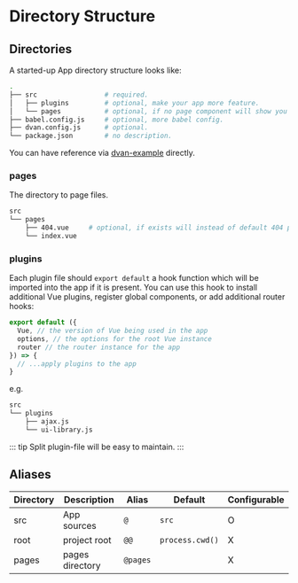 # Directory Structure

## Directories

A started-up App directory structure looks like:

```bash
.
├── src                 # required.
│   ├── plugins         # optional, make your app more feature.
│   └── pages           # optional, if no page component will show you a 404 page.
├── babel.config.js     # optional, more babel config.
├── dvan.config.js      # optional.
└── package.json        # no description.
```

You can have reference via [dvan-example](https://github.com/dvanjs/dvan-example) directly.

### pages

The directory to page files.

```bash
src
└── pages
    ├── 404.vue     # optional, if exists will instead of default 404 page.
    └── index.vue
```

### plugins

Each plugin file should `export default` a hook function which will be imported into the app if it is present. You can use this hook to install additional Vue plugins, register global components, or add additional router hooks:

```js
export default ({
  Vue, // the version of Vue being used in the app
  options, // the options for the root Vue instance
  router // the router instance for the app
}) => {
  // ...apply plugins to the app
}
```

e.g.

```bash
src
└── plugins
    ├── ajax.js
    └── ui-library.js
```

::: tip
Split plugin-file will be easy to maintain.
:::

## Aliases

|Directory|Description|Alias|Default|Configurable|
|-|-|-|-|-|
|src|App sources|`@`|`src`|O|
|root|project root|`@@`|`process.cwd()`|X|
|pages|pages directory|`@pages`||X|